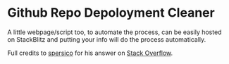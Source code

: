 # Github Repo Depoloyment Cleaner

A little webpage/script too, to automate the process, can be easily hosted on StackBlitz and putting your info will do the process automatically.

Full credits to <a href="https://stackoverflow.com/users/6569950/spersico">spersico</a> for his answer on <a href="https://stackoverflow.com/questions/53452910/how-to-remove-a-github-environment">Stack Overflow</a>.
